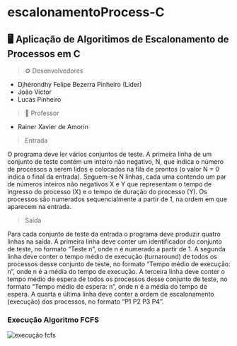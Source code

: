 ﻿# escalonamentoProcess-C

##	:desktop_computer: Aplicação de Algoritimos de Escalonamento de Processos em C 

>:gear: Desenvolvedores
* Djhérondhy Felipe Bezerra Pinheiro (Líder)
* João Victor
* Lucas Pinheiro
>:briefcase: Professor
* Rainer Xavier de Amorin

> Entrada

O programa deve ler vários conjuntos de teste. A primeira linha de um conjunto de teste contém um inteiro não negativo, N, que indica o número de processos a serem lidos e colocados na fila de prontos (o valor N = 0 indica o final da entrada). Seguem-se N linhas, cada uma contendo um par de números inteiros não negativos X e Y que representam o tempo de ingresso do processo (X) e o tempo de duração do processo (Y). Os processos são numerados sequencialmente a partir de 1, na ordem em que aparecem na entrada.

> Saída

Para cada conjunto de teste da entrada o programa deve produzir quatro linhas na saída. A primeira linha deve conter um identificador do conjunto de teste, no formato “Teste n”, onde n é numerado a partir de 1. A segunda linha deve conter o tempo médio de execução (turnaround) de todos os processos desse conjunto de teste, no formato “Tempo médio de execução: n”, onde n é a média do tempo de execução. A terceira linha deve conter o tempo médio de espera de todos os processos desse conjunto de teste, no formato “Tempo médio de espera: n”, onde n é a média do tempo de espera. A quarta e última linha deve conter a ordem de escalonamento (execução) dos processos, no formato “P1 P2 P3 P4”.

### Execução Algoritmo FCFS
![execução fcfs](https://user-images.githubusercontent.com/35778998/134283557-1c5e742b-2cab-4a25-b64c-080fc524be11.JPG)
